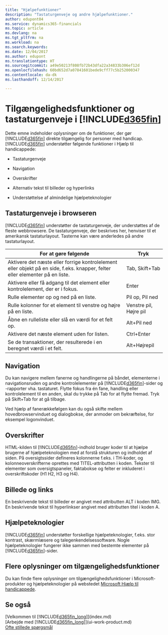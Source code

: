 ```yaml
---
title: "Hjælpefunktioner"
description: "Tastaturgenveje og andre hjælpefunktioner."
author: edupont04
ms.service: dynamics365-financials
ms.topic: article
ms.devlang: na
ms.tgt_pltfrm: na
ms.workload: na
ms.search.keywords: 
ms.date: 12/04/2017
ms.author: edupont
ms.translationtype: HT
ms.sourcegitcommit: a49e50213f808fb72b43dfa22a34833b306ef12d
ms.openlocfilehash: 60bd652d7a07841601bede9cff77c5b252000347
ms.contentlocale: da-dk
ms.lasthandoff: 12/14/2017

---
```

# <a name="accessibility-and-keyboard-shortcuts-in-included365finincludesd365finmdmd"></a>Tilgængelighedsfunktioner og tastaturgenveje i [!INCLUDE[d365fin](includes/d365fin_md.md)]
Dette emne indeholder oplysninger om de funktioner, der gør [!INCLUDE[d365fin](includes/d365fin_md.md)] direkte tilgængelig for personer med handicap. [!INCLUDE[d365fin](includes/d365fin_md.md)] understøtter følgende funktioner i Hjælp til handicappede:  

-   Tastaturgenveje  

-   Navigation  

-   Overskrifter  

-   Alternativ tekst til billeder og hyperlinks  

-   Understøttelse af almindelige hjælpeteknologier  

##  <a name="Keyboard"></a> Tastaturgenveje i browseren
 [!INCLUDE[d365fin](includes/d365fin_md.md)] understøtter de tastaturgenveje, der understøttes af de fleste webbrowsere. De tastaturgenveje, der beskrives her, henviser til et amerikansk tastaturlayout. Tasterne kan være anderledes på andre tastaturlayout.  

|For at gøre følgende|Tryk|  
|----------------|-----------|  
|Aktivere det næste eller forrige kontrolelement eller objekt på en side, f.eks. knapper, felter eller elementer på en liste.|Tab, Skift+Tab|  
|Aktivere eller få adgang til det element eller kontrolelement, der er i fokus.|Enter|  
|Rulle elementer op og ned på en liste.|Pil op, Pil ned|  
|Rulle kolonner for et element til venstre og højre på en liste.|Venstre pil, Højre pil|  
|Åbne en rulleliste eller slå en værdi for et felt op.|Alt+Pil ned|  
|Aktivere det næste element uden for listen.|Ctrl+Enter|  
|Se de transaktioner, der resulterede i en beregnet værdi i et felt.|Alt+Højrepil|  

##  <a name="Navigation"></a> Navigation  
 Du kan navigere mellem fanerne og handlingerne på båndet, elementerne i navigationsruden og andre kontrolelementer på [!INCLUDE[d365fin](includes/d365fin_md.md)]-sider og -rapporter vha. tastaturet. Flytte fokus fra én fane, handling eller kontrolelement til en anden, skal du trykke på Tab for at flytte fremad. Tryk på Skift+Tab for at gå tilbage.  

 Ved hjælp af fanerækkefølgen kan du også skifte mellem hovedbrowservinduet og dialogbokse, der anmoder om bekræftelse, for eksempel logonvinduet.  

##  <a name="Headings"></a> Overskrifter  
 HTML-kilden til [!INCLUDE[d365fin](includes/d365fin_md.md)]-indhold bruger koder til at hjælpe brugerne af hjælpeteknologien med at forstå strukturen og indholdet af siden. På oversigtssider defineres kolonnerne f.eks. i TH-koder, og kolonneoverskrifterne oprettes med TITEL-attributten i koden. Tekster til elementer som oversigtspaneler, faktabokse og felter er inkluderet i overskriftskoder (H1 H2, H3 og H4).  

##  <a name="Images"></a> Billede og links  
 En beskrivende tekst til billeder er angivet med attributten ALT i koden IMG. En beskrivende tekst til hyperlinkser angivet med attributten titel i koden A.  

##  <a name="AssistiveTech"></a> Hjælpeteknologier  
[!INCLUDE[d365fin](includes/d365fin_md.md)] understøtter forskellige hjælpeteknologier, f.eks. stor kontrast, skærmlæsere og talegenkendelsessoftware. Nogle hjælpeteknologier fungerer ikke sammen med bestemte elementer på [!INCLUDE[d365fin](includes/d365fin_md.md)]-sider.  

## <a name="for-more-accessibility-information"></a>Flere oplysninger om tilgængelighedsfunktioner  
Du kan finde flere oplysninger om tilgængelighedsfunktioner i Microsoft-produkter og hjælpeteknologier på webstedet [Microsoft Hjælp til handicappede](http://go.microsoft.com/fwlink/?LinkId=262160).

## <a name="see-also"></a>Se også
[Velkommen til [!INCLUDE[d365fin_long](includes/d365fin_long_md.md)]](index.md)  
[Arbejde med [!INCLUDE[d365fin_long](includes/d365fin_long_md.md)]](ui-work-product.md)  
[Ofte stillede spørgsmål](across-faq.md)  

